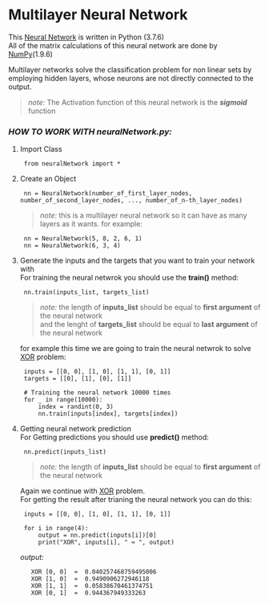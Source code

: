 # Multilayer Neural Network
This [Neural Network](#neural-network) is written in Python (3.7.6) <br>
All of the matrix calculations of this neural network are done by [NumPy](https://numpy.org/)(1.9.6)

Multilayer networks solve the classification problem for non linear sets by employing hidden layers, whose neurons are not directly connected to the output.
> *note:* The Activation function of this neural network is the ***sigmoid*** function 
### *HOW TO WORK WITH neuralNetwork.py:*
1. Import Class
      
        from neuralNetwork import *
        
2. Create an Object

        nn = NeuralNetwork(number_of_first_layer_nodes, number_of_second_layer_nodes, ..., number_of_n-th_layer_nodes)

    > *note:* this is a multilayer neural network so it can have as many layers as it wants. 
    for example:
    
        nn = NeuralNetwork(5, 8, 2, 6, 1)
        nn = NeuralNetwork(6, 3, 4)
      
    
3. Generate the inputs and the targets that you want to train your network with
    <br>For training the neural netwrok you should use the **train()** method: 
          
        nn.train(inputs_list, targets_list)

    > *note:* the length of **inputs_list** should be equal to **first argument** of the neural network <br>
    >    and the lenght of **targets_list** should be equal to **last argument** of the neural network

    for example this time we are going to train the neural netwrok to solve [XOR](https://github.com/aryahassibi/XOR-Problem) problem:
    
        inputs = [[0, 0], [1, 0], [1, 1], [0, 1]]
        targets = [[0], [1], [0], [1]]

        # Training the neural network 10000 times
        for _ in range(10000):
            index = randint(0, 3)
            nn.train(inputs[index], targets[index])

4. Getting neural network prediction
    <br>For Getting predictions you should use **predict()** method:

        nn.predict(inputs_list)

    > *note:* the length of **inputs_list** should be equal to **first argument** of the neural network

    Again we continue with [XOR](https://github.com/aryahassibi/XOR-Problem) problem.<br>
    For getting the result after trianing the neural network you can do this:
    
        inputs = [[0, 0], [1, 0], [1, 1], [0, 1]]

        for i in range(4):
            output = nn.predict(inputs[i])[0]
            print("XOR", inputs[i], " ≈ ", output)

    *output:*
    
          XOR [0, 0]  ≈  0.040257468759495006
          XOR [1, 0]  ≈  0.9490906272946118
          XOR [1, 1]  ≈  0.05838670461374751
          XOR [0, 1]  ≈  0.944367949333263
      
            
           


